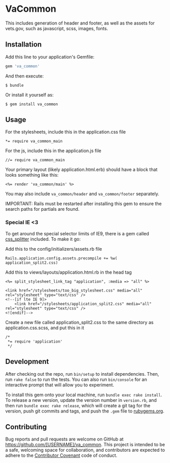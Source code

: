 # VaCommon

This includes generation of header and footer, as well as the assets for vets.gov, such as javascript, scss, images, fonts.

## Installation

Add this line to your application's Gemfile:

```ruby
gem 'va_common'
```

And then execute:

    $ bundle

Or install it yourself as:

    $ gem install va_common

## Usage

For the stylesheets, include this in the application.css file

    *= require va_common_main

For the js, include this in the application.js file

    //= require va_common_main

Your primary layout (likely application.html.erb) should have a block that looks something like this:

    <%= render 'va_common/main' %>

You may also include `va_common/header` and `va_common/footer` separately.

IMPORTANT: Rails must be restarted after installing this gem to ensure the search paths for partials are found.

### Special IE <3

To get around the special selector limits of IE9, there is a gem called [css_splitter](https://github.com/zweilove/css_splitter) included. To make it go:

Add this to the config/initializers/assets.rb file

    Rails.application.config.assets.precompile += %w( application_split2.css)

Add this to views/layouts/application.html.rb in the head tag


    <%= split_stylesheet_link_tag "application", :media => "all" %>
    
    <link href="/stylesheets/too_big_stylesheet.css" media="all" rel="stylesheet" type="text/css" />
    <!--[if lte IE 9]>
        <link href="/stylesheets/application_split2.css" media="all" rel="stylesheet" type="text/css" />
    <![endif]-->

Create a new file called application_split2.css to the same directory as application.css.scss, and put this in it

    /*
     *= require 'application'
     */ 

## Development

After checking out the repo, run `bin/setup` to install dependencies. Then, run `rake false` to run the tests. You can also run `bin/console` for an interactive prompt that will allow you to experiment.

To install this gem onto your local machine, run `bundle exec rake install`. To release a new version, update the version number in `version.rb`, and then run `bundle exec rake release`, which will create a git tag for the version, push git commits and tags, and push the `.gem` file to [rubygems.org](https://rubygems.org).

## Contributing

Bug reports and pull requests are welcome on GitHub at https://github.com/[USERNAME]/va_common. This project is intended to be a safe, welcoming space for collaboration, and contributors are expected to adhere to the [Contributor Covenant](contributor-covenant.org) code of conduct.

